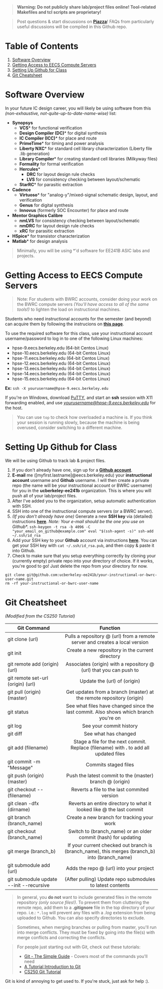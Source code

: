 > **Warning: Do not publicly share lab/project files online! Tool-related Makefiles and tcl scripts are proprietary!**

> Post questions & start discussions on **[Piazza](https://piazza.com/class/ixtn162b6t13f3)**! FAQs from particularly useful discussions will be compiled in this Github repo. 

Table of Contents
===================
1. [Software Overview](#software)
2. [Getting Access to EECS Compute Servers](#servers)
3. [Setting Up Github for Class](#github)
4. [Git Cheatsheet](#git)


Software Overview <a name="software"></a>
===================

In your future IC design career, you will likely be using software from this *(non-exhaustive, not-quite-up-to-date-name-wise)* list:

* **Synopsys**
  * **VCS*** for functional verification
  * **Design Compiler (DC)*** for digital synthesis
  * **IC Compiler (ICC)*** for place and route
  * **PrimeTime*** for timing and power analysis 
  * **Liberty NXC*** for standard cell library characterization (Liberty file .lib generation)
  * **Library Compiler*** for creating standard cell libraries (Milkyway files) 
  * **Formality** for formal verification
  * **Hercules***
    * **DRC** for layout design rule checks
    * **LVS** for consistency checking between layout/schematic
  * **StarRC*** for parasitic extraction
* **Cadence**
  * **Virtuoso*** for "analog-y"/mixed-signal schematic design, layout, and verification
  * **Genus** for digital synthesis
  * **Innovus** (formerly SOC Encounter) for  place and route
* **Mentor Graphics Calibre**
  * **nmLVS** for consistency checking between layout/schematic
  * **nmDRC** for layout design rule checks 
  * **xRC** for parasitic extraction
* **HSpice*** for transistor characterization
* **Matlab*** for design analysis

> Minimally, you will be using *'d software for EE241B ASIC labs and projects. 

Getting Access to EECS Compute Servers <a name="servers"></a>
===================

> Note: For students with BWRC accounts, consider doing your work on the BWRC compute servers *(You'll have access to all of the same tools!)* to lighten the load on instructional machines.

Students who need instructional accounts for the semester (and beyond) can acquire them by following the instrucions on **[this page](https://inst.eecs.berkeley.edu/connecting.html)**.

To use the required software for this class, use your instructional account username/password to log in to one of the following Linux machines:

* hpse-9.eecs.berkeley.edu  (64-bit Centos Linux)
* hpse-10.eecs.berkeley.edu (64-bit Centos Linux)
* hpse-11.eecs.berkeley.edu (64-bit Centos Linux)
* hpse-12.eecs.berkeley.edu (64-bit Centos Linux)
* hpse-13.eecs.berkeley.edu (64-bit Centos Linux)
* hpse-14.eecs.berkeley.edu (64-bit Centos Linux)
* hpse-15.eecs.berkeley.edu (64-bit Centos Linux)


**Ex:** `ssh -X yourusername@hpse-9.eecs.berkeley.edu`


If you're on Windows, download [PuTTY](http://www.chiark.greenend.org.uk/~sgtatham/putty/download.html), and start an **ssh** session with X11 forwarding enabled, and use *yourusername@hpse-9.eecs.berkeley.edu* for the host. 

> You can use `top` to check how overloaded a machine is. If you think your session is running slowly, because the machine is being overused, consider switching to a different machine.

Setting Up Github for Class <a name="github"></a>
===================

We will be using Github to track lab & project files.

1. If you don't already have one, sign up for a **[Github account](https://github.com)**. 
2. **E-mail** me ([myfirst.lastname]@eecs.berkeley.edu) your **instructional account** username and **Github** username. I will then create a private repo (the name will be your instructional account or BWRC username) for you in the **ucberkeley-ee241b** organization. This is where you will push all of your lab/project files. 
3. After I've added you to the organization, setup automatic authentication with SSH. 
  1. SSH into one of the instructional compute servers (or a BWRC server).
  2. *(If you don't already have one)* Generate a new **SSH key** via (detailed) instructions **[here](https://help.github.com/articles/generating-a-new-ssh-key-and-adding-it-to-the-ssh-agent/)**. *Note: Your e-mail should be the one you use on Github**. 
    ```
    ssh-keygen -t rsa -b 4096 -C "your_email_on_github@example.com"
    eval "$(ssh-agent -s)"
    ssh-add ~/.ssh/id_rsa
    ```
  3. Add your SSH key to your **Github** account via instructions **[here](https://help.github.com/articles/adding-a-new-ssh-key-to-your-github-account/)**. You can get your SSH key with `cat ~/.ssh/id_rsa.pub`, and then copy & paste it into Github. 
4. Check to make sure that you setup everything correctly by cloning your (currently empty) private repo into your directory of choice. If it works, you're good to go! Just delete the repo from your directory for now.
  ```
  git clone git@github.com:ucberkeley-ee241b/your-instructional-or-bwrc-user-name.git
  rm -rf your-instructional-or-bwrc-user-name
  ```

Git Cheatsheet <a name="git"></a>
===================

*(Modified from the CS250 Tutorial)*

| Git Command | Function | 
| ------------- |:-------------:| 
| git clone (url) | Pulls a repository @ (url) from a remote server and creates a local version | 
| git init | Create a new repository in the current directory | 
| git remote add (origin) (url) | Associates (origin) with a repository @ (url) that you can push to |
| git remote set-url (origin) (url) | Update the (url) of (origin) |
| git pull (origin) (master) | Get updates from a branch (master) at the remote repository (origin) |
| git status | See what files have changed since the last commit. Also shows which branch you're on |  
| git log | See your commit history | 
| git diff | See what has changed | 
| git add (filename) | Stage a file for the next commit. Replace (filename) with **.** to add all updated files |  
| git commit -m "Message" | Commits staged files |  
| git push (origin) (master) | Push the latest commit to the (master) branch @ (origin) |  
| git checkout -- (filename) | Reverts a file to the last commited version |  
| git clean -dfx (dirname) | Reverts an entire directory to what it looked like @ the last commit |
| git branch (branch_name) | Create a new branch for tracking your work |
| git checkout (branch_name) | Switch to (branch_name) or an older commit (hash) for updating |
| git merge (branch_b) | If your current checked out branch is (branch_name), this merges (branch_b) into (branch_name) |
| git submodule add (url) | Adds the repo @ (url) into your project |
| git submodule update --init --recursive | (After pulling) Update repo submodules to latest contents |

> In general, you **do not** want to include generated files in the remote repository *(only source files!)*. To prevent them from cluttering the remote repo, add them to a **.gitignore** file in the top directory of your repo. i.e.: `*.log` will prevent any files with a *.log* extension from being uploaded to Github. You can also specify directories to exclude. 

> Sometimes, when merging branches or pulling from master, you'll run into merge conflicts. They must be fixed by going into the file(s) with merge conflicts and correcting the conflicts.

> For people just starting out with Git, check out these tutorials:
>   * [Git - The Simple Guide](http://rogerdudler.github.io/git-guide/) - Covers most of the commands you'll need
>   * [A Tutorial Introduction to Git](https://git-scm.com/docs/gittutorial)
>   * [CS250 Git Tutorial](https://inst.eecs.berkeley.edu/~cs250/sp17/handouts/tut1-git.pdf)

Git is kind of annoying to get used to. If you're stuck, just ask for help :). 